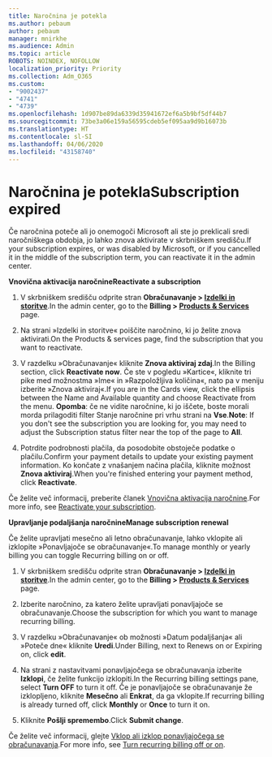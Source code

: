 ```yaml
---
title: Naročnina je potekla
ms.author: pebaum
author: pebaum
manager: mnirkhe
ms.audience: Admin
ms.topic: article
ROBOTS: NOINDEX, NOFOLLOW
localization_priority: Priority
ms.collection: Adm_O365
ms.custom:
- "9002437"
- "4741"
- "4739"
ms.openlocfilehash: 1d907be89da6339d35941672ef6a5b9bf5df44b7
ms.sourcegitcommit: 73be3a06e159a56595cdeb5ef095aa9d9b16073b
ms.translationtype: HT
ms.contentlocale: sl-SI
ms.lasthandoff: 04/06/2020
ms.locfileid: "43158740"
---
```

# <a name="subscription-expired"></a><span data-ttu-id="69bd2-102">Naročnina je potekla</span><span class="sxs-lookup"><span data-stu-id="69bd2-102">Subscription expired</span></span>

<span data-ttu-id="69bd2-103">Če naročnina poteče ali jo onemogoči Microsoft ali ste jo preklicali sredi naročniškega obdobja, jo lahko znova aktivirate v skrbniškem središču.</span><span class="sxs-lookup"><span data-stu-id="69bd2-103">If your subscription expires, or was disabled by Microsoft, or if you cancelled it in the middle of the subscription term, you can reactivate it in the admin center.</span></span>

<span data-ttu-id="69bd2-104">**Vnovična aktivacija naročnine**</span><span class="sxs-lookup"><span data-stu-id="69bd2-104">**Reactivate a subscription**</span></span>

1. <span data-ttu-id="69bd2-105">V skrbniškem središču odprite stran **Obračunavanje > [Izdelki in storitve](https://go.microsoft.com/fwlink/p/?linkid=842054)**.</span><span class="sxs-lookup"><span data-stu-id="69bd2-105">In the admin center, go to the **Billing > [Products & Services](https://go.microsoft.com/fwlink/p/?linkid=842054)** page.</span></span>

2. <span data-ttu-id="69bd2-106">Na strani »Izdelki in storitve« poiščite naročnino, ki jo želite znova aktivirati.</span><span class="sxs-lookup"><span data-stu-id="69bd2-106">On the Products & services page, find the subscription that you want to reactivate.</span></span>

3. <span data-ttu-id="69bd2-107">V razdelku »Obračunavanje« kliknite **Znova aktiviraj zdaj**.</span><span class="sxs-lookup"><span data-stu-id="69bd2-107">In the Billing section, click **Reactivate now**.</span></span>  <span data-ttu-id="69bd2-108">Če ste v pogledu »Kartice«, kliknite tri pike med možnostma »Ime« in »Razpoložljiva količina«, nato pa v meniju izberite »Znova aktiviraj«.</span><span class="sxs-lookup"><span data-stu-id="69bd2-108">If you are in the Cards view, click the ellipsis between the Name and Available quantity and choose Reactivate from the menu.</span></span> <span data-ttu-id="69bd2-109">**Opomba**: če ne vidite naročnine, ki jo iščete, boste morali morda prilagoditi filter Stanje naročnine pri vrhu strani na **Vse**.</span><span class="sxs-lookup"><span data-stu-id="69bd2-109">**Note**: If you don't see the subscription you are looking for, you may need to adjust the Subscription status filter near the top of the page to **All**.</span></span>

4. <span data-ttu-id="69bd2-110">Potrdite podrobnosti plačila, da posodobite obstoječe podatke o plačilu.</span><span class="sxs-lookup"><span data-stu-id="69bd2-110">Confirm your payment details to update your existing payment information.</span></span> <span data-ttu-id="69bd2-111">Ko končate z vnašanjem načina plačila, kliknite možnost **Znova aktiviraj**.</span><span class="sxs-lookup"><span data-stu-id="69bd2-111">When you're finished entering your payment method, click **Reactivate**.</span></span>

<span data-ttu-id="69bd2-112">Če želite več informacij, preberite članek [Vnovična aktivacija naročnine](https://docs.microsoft.com/office365/admin/subscriptions-and-billing/reactivate-your-subscription).</span><span class="sxs-lookup"><span data-stu-id="69bd2-112">For more info, see [Reactivate your subscription](https://docs.microsoft.com/office365/admin/subscriptions-and-billing/reactivate-your-subscription).</span></span>

<span data-ttu-id="69bd2-113">**Upravljanje podaljšanja naročnine**</span><span class="sxs-lookup"><span data-stu-id="69bd2-113">**Manage subscription renewal**</span></span>

<span data-ttu-id="69bd2-114">Če želite upravljati mesečno ali letno obračunavanje, lahko vklopite ali izklopite »Ponavljajoče se obračunavanje«.</span><span class="sxs-lookup"><span data-stu-id="69bd2-114">To manage monthly or yearly billing you can toggle Recurring billing on or off.</span></span>

1. <span data-ttu-id="69bd2-115">V skrbniškem središču odprite stran **Obračunavanje > [Izdelki in storitve](https://go.microsoft.com/fwlink/p/?linkid=842054)**.</span><span class="sxs-lookup"><span data-stu-id="69bd2-115">In the admin center, go to the **Billing > [Products & Services](https://go.microsoft.com/fwlink/p/?linkid=842054)** page.</span></span>

2. <span data-ttu-id="69bd2-116">Izberite naročnino, za katero želite upravljati ponavljajoče se obračunavanje.</span><span class="sxs-lookup"><span data-stu-id="69bd2-116">Choose the subscription for which you want to manage recurring billing.</span></span> 

3. <span data-ttu-id="69bd2-117">V razdelku »Obračunavanje« ob možnosti »Datum podaljšanja« ali »Poteče dne« kliknite **Uredi**.</span><span class="sxs-lookup"><span data-stu-id="69bd2-117">Under Billing, next to Renews on or Expiring on, click **edit**.</span></span>

4. <span data-ttu-id="69bd2-118">Na strani z nastavitvami ponavljajočega se obračunavanja izberite **Izklopi**, če želite funkcijo izklopiti.</span><span class="sxs-lookup"><span data-stu-id="69bd2-118">In the Recurring billing settings pane, select **Turn OFF** to turn it off.</span></span> <span data-ttu-id="69bd2-119">Če je ponavljajoče se obračunavanje že izklopljeno, kliknite **Mesečno** ali **Enkrat**, da ga vklopite.</span><span class="sxs-lookup"><span data-stu-id="69bd2-119">If recurring billing is already turned off, click **Monthly** or **Once** to turn it on.</span></span> 

5. <span data-ttu-id="69bd2-120">Kliknite **Pošlji spremembo**.</span><span class="sxs-lookup"><span data-stu-id="69bd2-120">Click **Submit change**.</span></span>

<span data-ttu-id="69bd2-121">Če želite več informacij, glejte [Vklop ali izklop ponavljajočega se obračunavanja](https://docs.microsoft.com/office365/admin/subscriptions-and-billing/renew-your-subscription#turn-recurring-billing-off-or-on).</span><span class="sxs-lookup"><span data-stu-id="69bd2-121">For more info, see [Turn recurring billing off or on](https://docs.microsoft.com/office365/admin/subscriptions-and-billing/renew-your-subscription#turn-recurring-billing-off-or-on).</span></span>
